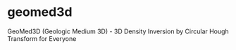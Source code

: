 # geomed3d
GeoMed3D (Geologic Medium 3D) - 3D Density Inversion by Circular Hough Transform for Everyone
